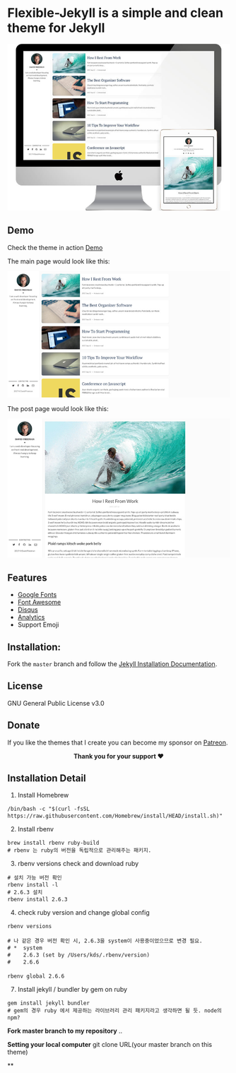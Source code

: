 # Flexible-Jekyll is a simple and clean theme for Jekyll

![](https://github.com/artemsheludko/flexible-jekyll/blob/master/assets/img/promo-img.jpg?raw=true)

## Demo

Check the theme in action [Demo](https://artemsheludko.github.io/flexible-jekyll/)

The main page would look like this:

![Main page preview](https://github.com/artemsheludko/flexible-jekyll/blob/master/assets/img/home-page.jpg?raw=true)

The post page would look like this:

![Post page preview](https://github.com/artemsheludko/flexible-jekyll/blob/master/assets/img/post-example.jpg?raw=true)

## Features

- [Google Fonts](https://fonts.google.com/)
- [Font Awesome](http://fontawesome.io/)
- [Disqus](https://disqus.com/)
- [Analytics](https://analytics.google.com/analytics/web/)
- Support Emoji

## Installation:

Fork the ``master`` branch and follow the [Jekyll Installation Documentation](https://jekyllrb.com/docs/installation/).

## License

GNU General Public License v3.0

## Donate

<p>If you like the themes that I create you can become my sponsor on <a href="https://www.patreon.com/artemsheludko" target="_blank">Patreon</a>.
<p align="center"><b>Thank you for your support ❤️</b></p>


## Installation Detail

1. Install Homebrew   
```
/bin/bash -c "$(curl -fsSL https://raw.githubusercontent.com/Homebrew/install/HEAD/install.sh)"
```

2. Install rbenv
```
brew install rbenv ruby-build
# rbenv 는 ruby의 버전을 독립적으로 관리해주는 패키지.
```
3. rbenv versions check and download ruby
```
# 설치 가능 버전 확인
rbenv install -l
# 2.6.3 설치
rbenv install 2.6.3
```

4. check ruby version and change global config
```
rbenv versions

# 나 같은 경우 버전 확인 시, 2.6.3을 system이 사용중이었으므로 변경 필요.
# *  system
#    2.6.3 (set by /Users/kds/.rbenv/version)
#    2.6.6

rbenv global 2.6.6
```


7. Install jekyll / bundler by gem on ruby
```
gem install jekyll bundler
# gem의 경우 ruby 에서 제공하는 라이브러리 관리 패키지라고 생각하면 될 듯. node의 npm?
```

**Fork master branch to my repository**
..

**Setting your local computer**
git clone URL(your master branch on this theme)

**
